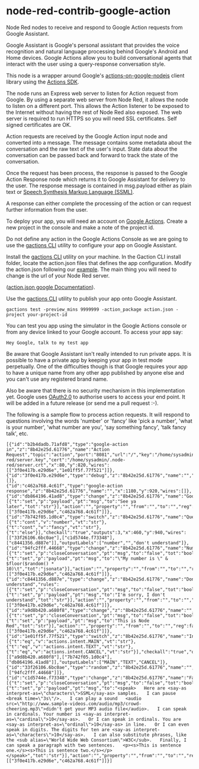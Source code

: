 # node-red-contrib-google-action
Node Red nodes to receive and respond to Google Action requests from Google Assistant.

Google Assistant is Google's personal assistant that provides the voice recognition and natural language processing behind Google's Android and Home devices.  Google Actions allow you to build conversational agents that interact with the user using a query-response conversation style.

This node is a wrapper around Google's [actions-on-google-nodejs](https://github.com/actions-on-google/actions-on-google-nodejs) client library using the [Actions SDK](https://developers.google.com/actions/reference/nodejs/ActionsSdkApp).

The node runs an Express web server to listen for Action request from Google.  By using a separate web server from Node Red, it allows the node to listen on a different port.  This allows the Action listener to be exposed to the Internet without having the rest of Node Red also exposed.  The web server is required to run HTTPS so you will need SSL certificates. Self signed certificates are OK.

Action requests are received by the Google Action input node and converted into a message.  The message contains some metadata about the conversation and the raw text of the user's input.  State data about the conversation can be passed back and forward to track the state of the conversation.

Once the request has been process, the response is passed to the Google Action Response node which returns it to Google Assistant for delivery to the user.  The response message is contained in msg.payload either as plain text or [Speech Synthesis Markup Language (SSML)](https://developers.google.com/actions/reference/ssml).

A response can either complete the processing of the action or can request further information from the user.

To deploy your app, you will need an account on [Google Actions](https://developers.google.com/actions/).  Create a new project in the console and make a note of the project id.

Do not define any action in the Google Actions Console as we are going to use the [gactions CLI](https://developers.google.com/actions/tools/gactions-cli) utility to configure your app on Google Assistant.

Install the [gactions CLI](https://developers.google.com/actions/tools/gactions-cli) utility on your machine.
In the Gaction CLI install folder, locate the action.json files that defines the app configuration.
Modify the action.json following our [example](https://github.com/DeanCording/node-red-contrib-google-action/blob/master/action.json).
The main thing you will need to change is the url of your Node Red server.

([action.json google Documentation](https://developers.google.com/actions/reference/rest/Shared.Types/ActionPackage)).

Use the [gactions CLI](https://developers.google.com/actions/tools/gactions-cli) utility to publish your app onto Google Assistant.

`gactions test -preview_mins 9999999 -action_package action.json -project your-project-id`

You can test you app using the simulator in the Google Actions console or from any device linked to your Google account. To access your app say:

`Hey Google, talk to my test app`

Be aware that Google Assistant isn't really intended to run private apps.  It is possible to have a private app by keeping your app in test mode perpetually.  One of the difficulties though is that Google requires your app to have a unique name from any other app published by anyone else and you can't use any registered brand name.

Also be aware that there is no security mechanism in this implementation yet.  Google uses [OAuth2.0](https://developers.google.com/actions/identity/oauth2-code-flow) to authorise users to access your end point.  It will be added in a future release (or send me a pull request :-).

The following is a sample flow to process action requests.  It will respond to questions involving the words 'number' or 'fancy' like 'pick a number', 'what is your number', 'what number are you', 'say something fancy', 'talk fancy talk', etc.

```
[{"id":"b2b4dadb.71afd8","type":"google-action in","z":"8b42e25d.61776","name":"Action Request","topic":"action","port":"8081","url":"/","key":"/home/sysadmin/.node-red/server.key","cert":"/home/sysadmin/.node-red/server.crt","x":80,"y":820,"wires":[["3f0e417b.e29d6e","1e01ff5f.77f521"]]},
{"id":"3f0e417b.e29d6e","type":"debug","z":"8b42e25d.61776","name":"","active":true,"console":"false","complete":"true","x":1190,"y":820,"wires":[]},
{"id":"c462a768.4c61f","type":"google-action response","z":"8b42e25d.61776","name":"","x":1180,"y":920,"wires":[]},{"id":"db864196.41ad8","type":"change","z":"8b42e25d.61776","name":"Goodbye","rules":[{"t":"set","p":"payload","pt":"msg","to":"See ya later","tot":"str"}],"action":"","property":"","from":"","to":"","reg":false,"x":660,"y":1100,"wires":[["3f0e417b.e29d6e","c462a768.4c61f"]]},
{"id":"7b742f05.1d0c4","type":"switch","z":"8b42e25d.61776","name":"Question","property":"payload","propertyType":"msg","rules":[{"t":"cont","v":"number","vt":"str"},{"t":"cont","v":"fancy","vt":"str"},
{"t":"else"}],"checkall":"true","outputs":3,"x":460,"y":940,"wires":[["33f26106.6bc0ae"],["c1d5744e.f73348"],["c8441356.d887e"]],"outputLabels":["number","","don't understand"]},{"id":"94fc2fff.44668","type":"change","z":"8b42e25d.61776","name":"Number","rules":[{"t":"set","p":"closeConversation","pt":"msg","to":"false","tot":"bool"},
{"t":"set","p":"payload","pt":"msg","to":"\"My number is \" & $floor($random() * 10)\t","tot":"jsonata"}],"action":"","property":"","from":"","to":"","reg":false,"x":780,"y":900,"wires":[["3f0e417b.e29d6e","c462a768.4c61f"]]},{"id":"c8441356.d887e","type":"change","z":"8b42e25d.61776","name":"Don't understand","rules":[{"t":"set","p":"closeConversation","pt":"msg","to":"false","tot":"bool"},
{"t":"set","p":"payload","pt":"msg","to":"I'm sorry, I don't understand","tot":"str"}],"action":"","property":"","from":"","to":"","reg":false,"x":690,"y":1020,"wires":[["3f0e417b.e29d6e","c462a768.4c61f"]]},{"id":"a9d8b420.a680f8","type":"change","z":"8b42e25d.61776","name":"","rules":[{"t":"set","p":"closeConversation","pt":"msg","to":"false","tot":"bool"},
{"t":"set","p":"payload","pt":"msg","to":"This is Node Red","tot":"str"}],"action":"","property":"","from":"","to":"","reg":false,"x":640,"y":860,"wires":[["3f0e417b.e29d6e","c462a768.4c61f"]]},{"id":"1e01ff5f.77f521","type":"switch","z":"8b42e25d.61776","name":"Intent","property":"intent","propertyType":"msg","rules":[{"t":"eq","v":"actions.intent.MAIN","vt":"str"},{"t":"eq","v":"actions.intent.TEXT","vt":"str"},
{"t":"eq","v":"actions.intent.CANCEL","vt":"str"}],"checkall":"true","outputs":3,"x":250,"y":920,"wires":[["a9d8b420.a680f8"],["7b742f05.1d0c4"],["db864196.41ad8"]],"outputLabels":["MAIN","TEXT","CANCEL"]},{"id":"33f26106.6bc0ae","type":"random","z":"8b42e25d.61776","name":"","low":"1","high":"10","inte":"true","x":620,"y":920,"wires":[["94fc2fff.44668"]]},
{"id":"c1d5744e.f73348","type":"change","z":"8b42e25d.61776","name":"Fancy","rules":[{"t":"set","p":"closeConversation","pt":"msg","to":"false","tot":"bool"},
{"t":"set","p":"payload","pt":"msg","to":"<speak>   Here are <say-as interpret-as=\"characters\">SSML</say-as> samples.   I can pause <break time=\"3s\"/>.   I can play a sound   <audio src=\"http://www.sample-videos.com/audio/mp3/crowd-cheering.mp3\">didn't get your MP3 audio file</audio>.   I can speak in cardinals. Your number is <say-as interpret-as=\"cardinal\">10</say-as>.   Or I can speak in ordinals. You are <say-as interpret-as=\"ordinal\">10</say-as> in line.   Or I can even speak in digits. The digits for ten are <say-as interpret-as=\"characters\">10</say-as>.   I can also substitute phrases, like the <sub alias=\"World Wide Web Consortium\">W3C</sub>.   Finally, I can speak a paragraph with two sentences.   <p><s>This is sentence one.</s><s>This is sentence two.</s></p> </speak>","tot":"str"}],"action":"","property":"","from":"","to":"","reg":false,"x":670,"y":960,"wires":[["3f0e417b.e29d6e","c462a768.4c61f"]]}]
```
